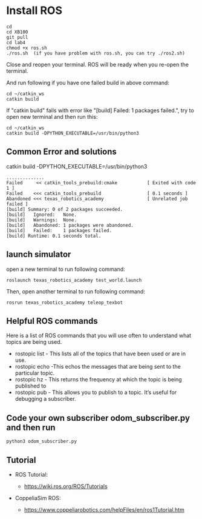 # Install ROS
```
cd
cd XB100
git pull
cd lab4
chmod +x ros.sh
./ros.sh  (if you have problem with ros.sh, you can try ./ros2.sh)
```
Close and reopen your terminal. ROS will be ready when you re-open the terminal.

And run following if you have one failed build in above command: 
```
cd ~/catkin_ws
catkin build 
```
If "catkin build" fails with error like "[build]   Failed:    1 packages failed.", try to open new terminal and then run this: 
```
cd ~/catkin_ws
catkin build -DPYTHON_EXECUTABLE=/usr/bin/python3
```

## Common Error and solutions
catkin build -DPYTHON_EXECUTABLE=/usr/bin/python3
```
..............
Failed     << catkin_tools_prebuild:cmake           [ Exited with code 1 ]                                                                                 
Failed    <<< catkin_tools_prebuild                 [ 0.1 seconds ]                                                                                          Abandoned <<< texas_robotics_academy                [ Unrelated job failed ]                                                                               
[build] Summary: 0 of 2 packages succeeded.                                                                                                                 
[build]   Ignored:   None.                                                                                                                                 
[build]   Warnings:  None.                                                                                                                                 
[build]   Abandoned: 1 packages were abandoned.                                                                                                             
[build]   Failed:    1 packages failed.                                                                                                                     
[build] Runtime: 0.1 seconds total.   
```

## launch simulator 
open a new terminal to run following command:
```
roslaunch texas_robotics_academy test_world.launch 
```

Then, open another terminal to run following command:
```
rosrun texas_robotics_academy teleop_texbot
```


## Helpful ROS commands
Here is a list of ROS commands that you will use often to understand what topics are being used.
* rostopic list - This lists all of the topics that have been used or are in use.
* rostopic echo -This echos the messages that are being sent to the particular topic.
* rostopic hz - This returns the frequency at which the topic is being published to
* rostopic pub - This allows you to publish to a topic. It’s useful for debugging a subscriber.

## Code your own subscriber odom_subscriber.py and then run
```
python3 odom_subscriber.py
```

## Tutorial 
* ROS Tutorial:
  * https://wiki.ros.org/ROS/Tutorials

* CoppeliaSim ROS:
  * https://www.coppeliarobotics.com/helpFiles/en/ros1Tutorial.htm


